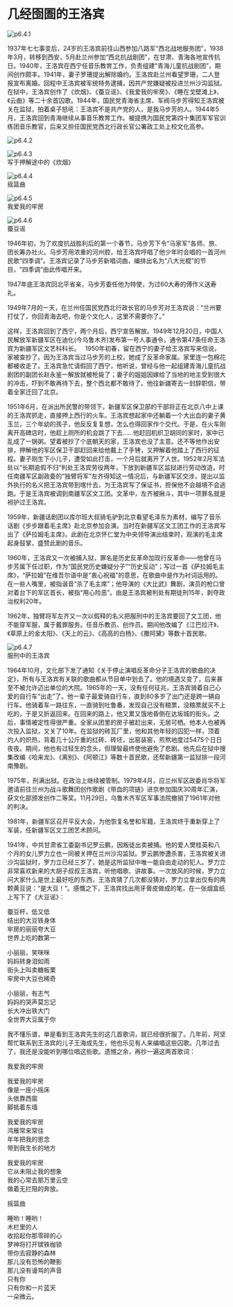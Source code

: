 # 几经囹圄的王洛宾

![p6.4.1](./images/6.4.1.png)

1937年七七事变后，24岁的王洛宾前往山西参加八路军“西北战地服务团”，1938年3月，转移到西安，5月赴兰州参加“西北抗战剧团”，在甘肃、青海各地宣传抗日。1940年，王洛宾在西宁任音乐教育工作，负责组建“青海儿童抗战剧团”，期间创作颇丰。1941年，妻子罗珊提出解除婚约。王洛宾赴兰州看望罗珊，二人登报宣布离婚。回程中王洛宾被军统特务逮捕，因共产党嫌疑被投进兰州沙沟监狱。在狱中，王洛宾创作了《炊烟》、《蚕豆谣》、《我爱我的牢房》、《睡在戈壁滩上》、《云曲》等二十余首囚歌。1944年，国民党青海省主席、军阀马步芳得知王洛宾被关在监狱，拍着桌子怒吼：王洛宾不是共产党的人，是我马步芳的人。1944年5月，王洛宾回到青海继续从事音乐教育工作。被提携为国民党第四十集团军军官训练团音乐教官，后来又担任国民党西北行政长官公署政工处上校文化高参。

![p6.4.2](./images/6.4.2.jpg)

![p6.4.3](./images/6.4.3.jpg)  
写于押解途中的《炊烟》

![p6.4.4](./images/6.4.4.jpg)  
摇篮曲

![p6.4.5](./images/6.4.5.jpg)  
我爱我的牢房

![p6.4.6](./images/6.4.6.png)  
蚕豆谣

1946年初，为了欢度抗战胜利后的第一个春节，马步芳下令“马家军”各师、旅、团长筹办社火。马步芳用浓重的河州腔，给王洛宾哼唱了他少年时会唱的一首河州民歌“四季调”。王洛宾记录了马步芳新唱词曲，编排出名为“八大光棍”的节目，“四季调”由此传唱开来。

1947年底王洛宾回北平省亲，马步芳委任他为特使，为过60大寿的傅作义送寿礼。

1949年7月的一天，在兰州任国民党西北行政长官的马步芳对王洛宾说：“兰州要打仗了，你回青海去吧，你是个文化人，这里不需要你了。”

这样，王洛宾回到了西宁，两个月后，西宁宣告解放。1949年12月20日，中国人民解放军新疆军区在迪化(今乌鲁木齐)发布第一号人事通令，通令第47条任命王洛宾为新疆军区文艺科科长。
 
1950年初春，留在西宁的妻子给王洛宾写来信说，家被查抄了。因为王洛宾当过马步芳的上校，她成了反革命家属。家里连一包棉花都被收走了。王洛宾急忙请假回了西宁，他听说，曾经与他一起组建青海儿童抗战剧团的副团长赵永鉴一解放就被枪毙了；妻子的姐姐因嫁给了当地的地主受到很大的冲击，吓到不敢再待下去，整个西北都不敢待了。他往新疆寄去一封辞职信，带着全家迁回了北京。

1951年6月，在派出所民警的带领下，新疆军区保卫部的干部将正在北京八中上课的王洛宾抓走，直接押上西行的火车。王洛宾想起家中还躺着一个大出血的妻子黄玉兰，三个年幼的孩子，他反反复复想，怎么也得回家作个交代。于是，在火车刚离开高碑店时，他趁上厕所的机会跳了下去……他赶回机织卫胡同的家时，家中已乱成了一锅粥。望着被抄了个底朝天的家，王洛宾也没了主意。还不等他作出安排，押解他的军区保卫干部赶回来给他戴上了手铐，又押解着他踏上了西行的征程。妻子刚生下小儿子，遭受如此打击，一个月后就离开了人世。1952年2月军法处以“长期逾假不归”判处王洛宾劳役两年，下放到新疆军区监狱进行劳动改造。时任南疆军区副政委的“独臂将军”左齐得知这一情况后，与新疆军区交涉，提出以监外执行的名义把王洛宾带到喀什去，为王洛宾写了保证书，担保他不会越境不会逃跑。于是王洛宾被调到南疆军区文工团。文革中，左齐被揪斗，其中一项罪名就是袒护过王洛宾。

1959年，新疆话剧团以库尔班大叔骑毛驴到北京看望毛泽东为素材，编写了音乐话剧《步步跟着毛主席》赴北京参加会演。当时在新疆军区文工团工作的王洛宾写出了《萨拉姆毛主席》。此剧在北京怀仁堂为中央领导演出结束时，观演的毛主席起身鼓掌，盛赞此剧的音乐。

1960年，王洛宾又一次被捕入狱，罪名是历史反革命加现行反革命——他曾在马步芳属下任过职，作为“国民党历史嫌疑分子”“历史反动”；写过一首《萨拉姆毛主席》，“萨拉姆”在维吾尔语中是“衷心祝福”的意思，在歌曲中是作为衬词运用的。在一些人嘴里，被指谐音“杀了毛主席”；他导演的《大比武》舞剧，演员的枪口曾对着台下的军区首长，被指“用心险恶”。由是王洛宾被判处有期徒刑15年，剥夺政治权利20年。

1962年，独臂将军左齐又一次以假释的名义把服刑中的王洛宾要回了文工团，他不能穿军服，属于戴罪服务。任音乐教员、创作员。期间他改编了《江巴拉汗》、《草原上的金太阳》、《天上的云》、《高高的白杨》、《撒阿黛》等数十首民歌。

![p6.4.7](./images/6.4.7.jpg)  
服刑中的王洛宾

1964年10月，文化部下发了通知《关于停止演唱反革命分子王洛宾的歌曲的决定》，所有与王洛宾有关联的歌曲都从节目单中划去了。他的境遇又变了，后来甚至不被允许迈出单位的大院。1965年的一天，没有任何征兆，王洛宾骑着自己心爱的自行车“出走”了。他一辈子最爱骑自行车，直到80多岁了出门还是跨一辆自行车。他骑着车一路往东，一直骑到吐鲁番，发现自己没有粮票，没粮票就买不上吃的，于是又折返回来。在回来的路上，他又累又饿地昏倒在达坂城的街头。之后，事情被定性得很严重。全家从团里的房子被赶出来，无居可栖。他本人也被再次投入监狱，又关了10年。在监狱的砖瓦厂里，他和其他年轻的囚犯一样，顶着灼人的炽热，背着几十公斤重的红砖、砖坯，出窑装窑，煎熬地度过5475个日日夜夜。期间，他也有过轻生的念头，但理智最终使他避免了悲剧。他先后在狱中搜集改编《哈来龙》、《离别》、《阿顿江》等数十首民歌，还帮新疆第一监狱排一段河南豫剧。

1975年，刑满出狱。在政治上继续被管制。1979年4月，应兰州军区政委肖华将军邀请前往兰州为战斗歌舞团创作歌剧《带血的项链》进京参加国庆30周年汇演，获文化部颁发创作二等奖。11月29日，乌鲁木齐军区军事法院撤销了1961年对他的判决。

1981年，新疆军区召开平反大会，为他恢复名誉和军籍，王洛宾终于重新穿上了军装，任新疆军区文工团艺术顾问。

1941年，中共甘肃省工委副书记罗云鹏，因叛徒出卖被捕。他的爱人樊桂英和八个月的女儿罗力立也一同被关押在兰州沙沟监狱。罗云鹏惨遭杀害，王洛宾被关进沙沟监狱时，罗力立已经三岁了，她是这所监狱中唯一能自由走动的犯人。罗力立非常喜欢新来的大胡子叔叔王洛宾，听他唱歌、讲故事。一次放风的时候，罗力立问大家什么是世上最好吃的东西，王洛宾猜了几次都没猜对，罗力立拿出仅有的两颗黄豆说：“是大豆！”。感慨之下，王洛宾找出用牙膏皮做成的笔，在一张烟盒纸上写下了《大豆谣》：

蚕豆杆，低又低  
结出的大豆铁身体  
牢房的丽丽夸大豆  
世界上吃的数第一  

小丽丽，笑咪咪  
妈妈转身泪如雨  
街头上叫卖糖板栗  
牢房中大豆也稀奇  

小丽丽，有志气  
妈妈的哭声莫忘记  
长大冲出铁大门  
全世界大豆属于你  

我不懂乐谱，单是看到王洛宾先生的这几首歌词，就已经很折服了。几年前，阿坚帮忙联系到王洛宾的儿子王海成先生，他也乐见有人来编唱这些囚歌。几年过去了，我还是没能听到哪位唱这些歌。遗憾之余，再抄一遍这两首歌词：

我爱我的牢房

我爱我的牢房  
像是一座小摇床  
头依靠西窗  
脚抵着东墙  

我爱我的牢房  
鸿雁常来常往  
年年把我的思念  
带到我生长的地方  

我爱我的牢房  
它从未阻止我的想象  
我的心常去那万里云空  
做着无拦阻的奔放。  

摇篮曲

睡哟！睡哟！  
木栏里的人  
收拾起你那零碎的心  
梦神将打开镔铁枷锁  
带你去寂静的森林  
那儿没有恐怖的鞭影  
那儿没有谩骂的声音  
只有你  
只有你和一片蓝天  
一朵微云。
